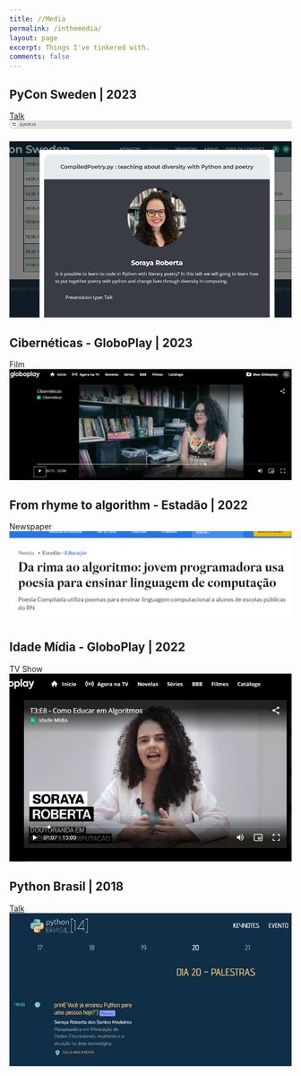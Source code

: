 ```yaml
---
title: //Media
permalink: /inthemedia/
layout: page
excerpt: Things I've tinkered with.
comments: false
---
```

## PyCon Sweden | 2023
<!--### In this project ... -->
<p style="padding:0;margin:0">
	<a class="tag" href="https://www.pycon.se/">Talk</a><br/>
    <img class="img" src="/assets/img/pyconsweden.png" />
</p>

## Cibernéticas - GloboPlay | 2023
<!--### In this project ... -->
<p style="padding:0;margin:0">
	<a class="tag" href="https://globoplay.globo.com/ciberneticas/t/QpyyNZxRQK/"></a> Film <br/>
    <img class="img" src="/assets/img/ciberneticas.png" />
</p>

## From rhyme to algorithm - Estadão | 2022
<!--### In this project ... -->
<p style="padding:0;margin:0">
	<a class="tag" href="https://www.estadao.com.br/educacao/da-rima-ao-algoritmo-jovem-programadora-usa-poesia-para-ensinar-linguagem-de-computacao/"></a> Newspaper <br/>
    <img class="img" src="/assets/img/estadao.png" />
</p>

## Idade Mídia - GloboPlay | 2022
<!--### In this project ... -->
<p style="padding:0;margin:0">
	<a class="tag" href="https://globoplay.globo.com/v/10855828/?s=0s"></a> TV Show <br/>
    <img class="img" src="/assets/img/idademidia.png" />
</p>

## Python Brasil | 2018
<!--### In this project ... -->
<p style="padding:0;margin:0">
	<a class="tag" href="https://www.youtube.com/watch?v=L78vgm65YPA">Talk</a><br/>
    <img class="img" src="/assets/img/python2018.png" />
</p>

<!-- ## Adventures of Leat
<p style="padding:0;margin:0">
	<a class="tag" href="https://github.com/janessatran/html5game">Repo</a> |
	<a class="tag" href="https://janessatran.github.io/html5game">Live</a>
</p>
Platformer game built using <a href="https://phaser.io/">Phaser</a>, a JavaScript framework for Canvas and WebGL browser based games. The objective is to unlock levels by getting keys to doors, avoid spiders, and collect coins along the way!


<center>
	<img src="https://i.imgur.com/C8fWxYY.gif" alt="animation of sprite character dying after touching spider" style="margin: 0 auto;">
</center>

<br>
<br>

## Elliot Smith Tribute
<p style="padding:0;margin:0">
	<a class="tag" href="https://github.com/janessatran/tributepage">Repo</a> |
	<a class="tag" href="https://janessatran.github.io/tributepage/">Live</a>
</p>
A tribute page for Elliot Smith that uses CSS Grid to make a responsive layout.

<center>
	<img src="https://i.imgur.com/LQmGjnk.png" alt="image of elliot smith playing guitar with words 'the potential you will be that you will never see' across the image" style="margin: 0 auto;">
</center>

<br>
<br>

## Morning Bird
<p style="padding:0;margin:0">
	<a class="tag" href="https://github.com/janessatran/MorningBird">Repo</a>
</p>

An iOS application built using SwiftUI. Users are able to enter cities and access current weather information. They also get an inspiring quote each day and a song recommendation if they enable Spotify. Additionally, users can build up a jacket recommendation system that uses data collected about whether they wore a jacket each day.

<div style="display:flex">
	<center>
		<img src="https://i.imgur.com/j3FrRPx.png" style="border:1px solid black;width:40%">
		<img src="https://i.imgur.com/7WvT709.png" style="border:1px solid black;margin-left:10px;width:40%">
	</center>
</div>

<br>
<br>

## Small Wins
<p style="padding:0;margin:0">
	<a class="tag" href="https://github.com/janessatran/small-wins">Repo</a> |
	<a class="tag" href="https://janessa-small-wins.herokuapp.com/">Live</a>
</p>

An application made with Rails and Google Sheets API showing a list of daily small wins. 🎯

<center>
	<img src="https://i.imgur.com/p7SVuZw.png" style="margin: 0 auto;">
</center>

<br>
<br>

## LaLoyd - Theme for Jekyll
<p style="padding:0;margin:0">
	<a class="tag" href="https://github.com/janessatran/laloyd">Repo</a>
</p>

🐈 LaLoyd: A Jekyll theme focused on accessibility. 🐈‍⬛


<center>
	<img src="https://camo.githubusercontent.com/65efd2a46297bd449261e5e2aa1a5f9f2e24ec3582ce97e44d921973fd297143/687474703a2f2f672e7265636f726469742e636f2f414f303173665a6e50302e676966" style="margin: 0 auto;">
</center>

<br>
<br>

## Gratitude List
<p style="padding:0;margin:0">
	<a class="tag" href="https://github.com/janessatran/gratitude-list">Repo</a> |
	<a class="tag" href="https://janessatran.github.io/gratitude-list/">Live</a>
</p>

A gratitude list created with ReactJS.

<center>
	<img src="https://i.imgur.com/XXAhDe5.png" style="margin: 0 auto;">
</center>

<br>
<br>

## Pomodoro Timer
<p style="padding:0;margin:0">
	<a class="tag" href="https://github.com/janessatran/pomdoro-timer">Repo</a> |
	<a class="tag" href="https://janessatran.github.io/pomdoro-timer/">Live</a>
</p>

A pomodoro timer created with HTML, CSS, and JavaScript. The Pomodoro Technique is a time management method that uses a timer to break down work into intervals, traditionally 25 minutes in length, separated by short breaks. Each interval is known as a pomodoro, from the Italian word for 'tomato', after the tomato-shaped kitchen timer that Cirillo used as a university student.

<center>
	<img src="https://i.imgur.com/TjoBaGk.png" style="margin: 0 auto;">
</center>

<br>
<br>

## Etch-a-Sketch
<p style="padding:0;margin:0">
	<a class="tag" href="https://github.com/janessatran/etch-a-sketch">Repo</a> |
	<a class="tag" href="https://janessatran.github.io/pomdoro-timer/">Live</a>
</p>

An etch-a-sketch application! Throwing it back 😎

<center>
	<img src="https://i.imgur.com/VaAE2DA.png" style="margin: 0 auto;">
</center>

<br>
<br>

## Calculator
<p style="padding:0;margin:0">
	<a class="tag" href="https://github.com/janessatran/calculator">Repo</a> |
	<a class="tag" href="https://janessatran.github.io/calculator/">Live</a>
</p>

A calculator application that does basic mathematical operations. 

<center>
	<img src="https://i.imgur.com/CXHaJ2M.png" style="margin: 0 auto;">
</center>

<br>
<br>

## Restaurant Page
<p style="padding:0;margin:0">
	<a class="tag" href="https://github.com/janessatran/restaurant-page">Repo</a> |
	<a class="tag" href="https://janessatran.github.io/restaurant-page/">Live</a>
</p>

A dynamically rendered restaurant homepage using JavaScript. It is for my future oatmeal restaurant (yes, I love oatmeal! ❤️)

<center>
	<img src="https://i.imgur.com/nVFImRf.png" style="margin: 0 auto;">
</center>

<br>
<br>

## Summer Reading List
<p style="padding:0;margin:0">
	<a class="tag" href="https://github.com/janessatran/summer-reading-list">Repo</a> |
	<a class="tag" href="https://janessatran.github.io/summer-reading-list">Live</a>
</p>

A JavaScript application that allows you to build/update a table of books for your summer reading list and mark them as read or unread. 📚

<center>
	<img src="https://i.imgur.com/5MTByDR.png" style="margin: 0 auto;">
</center>

<br>
<br>

## Weather Data
<p style="padding:0;margin:0">
	<a class="tag" href="https://github.com/janessatran/weather-data">Repo</a> |
	<a class="tag" href="https://janessatran.github.io/weather-data/">Live</a>
</p>

Dabbling with d3.js to create a stacked bar chart of snowfall in Madison (in inches) across the years.

<center>
	<img src="https://i.imgur.com/Z4yRxhX.png" style="margin: 0 auto;">
</center>

<br>
<br>

## Hangman Command Line Game
<p style="padding:0;margin:0">
	<a class="tag" href="https://github.com/janessatran/hangman">Repo</a>
</p>

Commandline Hangman game implemented in Ruby! 

<br>
<br>

## Sufjan LSTM
<p style="padding:0;margin:0">
	<a class="tag" href="https://github.com/janessatran/sufjan_lstm">Repo</a> |
	<a class="tag" href="https://www.janessatran.com/sufjan-lstm/">Blog</a>
</p>

Sufjan Stevens' Lyric Generator using LSTM Model   -->
